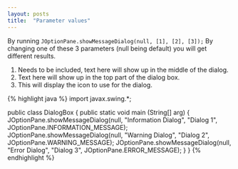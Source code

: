```yaml
---
layout: posts
title:  "Parameter values"
---
```

By running `JOptionPane.showMessageDialog(null, [1], [2], [3]);` By changing one of these 3 parameters (null being default) you will get different results.
1. Needs to be included, text here will show up in the middle of the dialog.
2. Text here will show up in the top part of the dialog box.
3. This will display the icon to use for the dialog.


{% highlight java %}
import javax.swing.*;

public class DialogBox {
	public static void main (String[] arg) {
		JOptionPane.showMessageDialog(null, "Information Dialog", "Dialog 1", JOptionPane.INFORMATION_MESSAGE);
		JOptionPane.showMessageDialog(null, "Warning Dialog", "Dialog 2", JOptionPane.WARNING_MESSAGE);
		JOptionPane.showMessageDialog(null, "Error Dialog", "Dialog 3", JOptionPane.ERROR_MESSAGE);
	}
}
{% endhighlight %}
